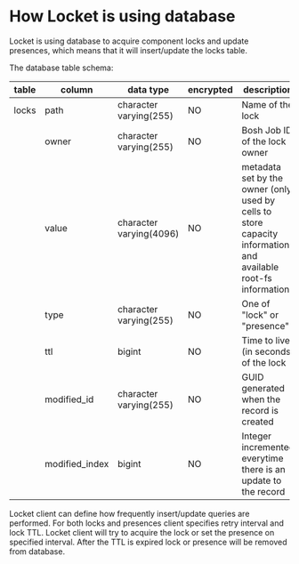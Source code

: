 # How Locket is using database

Locket is using database to acquire component locks and update presences, which means that it will insert/update the locks table. 

The database table schema:

| table | column         | data type               | encrypted | description                                                                                                    |
|-------|----------------|-------------------------|-----------|----------------------------------------------------------------------------------------------------------------|
| locks | path           | character varying(255)  | NO        | Name of the lock                                                                                               |
|       | owner          | character varying(255)  | NO        | Bosh Job ID of the lock owner                                                                                  |
|       | value          | character varying(4096) | NO        | metadata set by the owner (only used by cells to store capacity information and available root-fs information) |
|       | type           | character varying(255)  | NO        | One of "lock" or "presence"                                                                                    |
|       | ttl            | bigint                  | NO        | Time to live (in seconds) of the lock                                                                          |
|       | modified_id    | character varying(255)  | NO        | GUID generated when the record is created                                                                      |
|       | modified_index | bigint                  | NO        | Integer incremented everytime there is an update to the record                                                 |

Locket client can define how frequently insert/update queries are performed. For both locks and presences client specifies retry interval and lock TTL. Locket client will try to acquire the lock or set the presence on specified interval. After the TTL is expired lock or presence will be removed from database.
